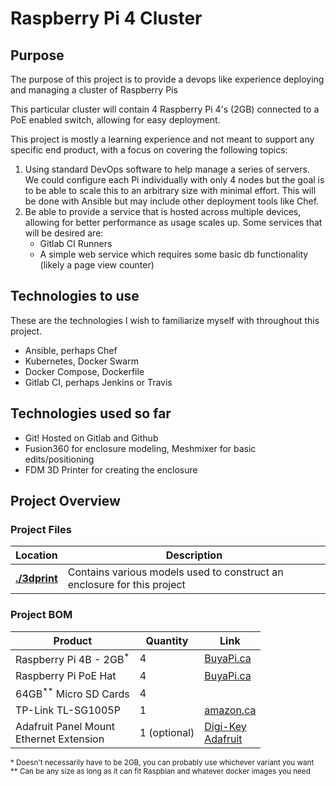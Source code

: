 # Raspberry Pi 4 Cluster

## Purpose

The purpose of this project is to provide a devops like experience deploying
and managing a cluster of Raspberry Pis

This particular cluster will contain 4 Raspberry Pi 4's (2GB) connected to a
PoE enabled switch, allowing for easy deployment.

This project is mostly a learning experience and not meant to support any
specific end product, with a focus on covering the following topics:

1. Using standard DevOps software to help manage a series of servers. We could
   configure each Pi individually with only 4 nodes but the goal is to be able
   to scale this to an arbitrary size with minimal effort.  This will be done
   with Ansible but may include other deployment tools like Chef.
1. Be able to provide a service that is hosted across multiple devices,
   allowing for better performance as usage scales up.  Some services that will
   be desired are:
   - Gitlab CI Runners
   - A simple web service which requires some basic db functionality (likely a
     page view counter)

## Technologies to use

These are the technologies I wish to familiarize myself with throughout this
project.

- Ansible, perhaps Chef
- Kubernetes, Docker Swarm
- Docker Compose, Dockerfile
- Gitlab CI, perhaps Jenkins or Travis

## Technologies used so far

- Git! Hosted on Gitlab and Github
- Fusion360 for enclosure modeling, Meshmixer for basic edits/positioning
- FDM 3D Printer for creating the enclosure

## Project Overview

### Project Files
| Location | Description |
|-|-|
| [**./3dprint**](./3dprint) | Contains various models used to construct an enclosure for this project |

### Project BOM
| Product | Quantity | Link |
|-|-|-|
| Raspberry Pi 4B - 2GB<sup>*</sup> | 4 | [BuyaPi.ca](https://www.buyapi.ca/product/raspberry-pi-4-model-b-2gb/) |
| Raspberry Pi PoE Hat | 4 | [BuyaPi.ca](https://www.buyapi.ca/product/raspberry-pi-poe-hat/) |
| 64GB<sup>**</sup> Micro SD Cards | 4 | |
| TP-Link TL-SG1005P | 1 | [amazon.ca](https://www.amazon.ca/dp/B076HZFY3F/) |
| Adafruit Panel Mount <br> Ethernet Extension | 1 (optional) | [Digi-Key](https://www.digikey.ca/product-detail/en/909/1528-1572-ND/5844686) <br> [Adafruit](https://www.adafruit.com/product/909)

<sup>* Doesn't necessarily have to be 2GB, you can probably use whichever
variant you want</sup><br>
<sup>** Can be any size as long as it can fit Raspbian and whatever docker images you need</sup>